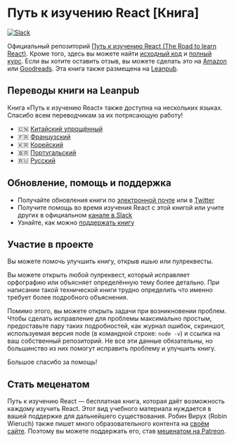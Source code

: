 # Путь к изучению React [Книга]

[![Slack](https://slack-the-road-to-learn-react.wieruch.com/badge.svg)](https://slack-the-road-to-learn-react.wieruch.com/)

Официальный репозиторий [Путь к изучению React (The Road to learn React)](https://www.robinwieruch.de/the-road-to-learn-react/). Кроме того, здесь вы можете найти [исходный код](https://github.com/the-road-to-learn-react/hackernews-client) и [полный курс](https://roadtoreact.com/). Если вы хотите оставить отзыв, вы можете сделать это на [Amazon](https://www.amazon.com/dp/B077HJFCQX?tag=21moves-20) или [Goodreads](https://www.goodreads.com/book/show/37503118-the-road-to-learn-react). Эта книга также размещена на [Leanpub](https://leanpub.com/the-road-to-learn-react).

## Переводы книги на Leanpub

Книга «Путь к изучению React» также доступна на нескольких языках. Спасибо всем переводчикам за их потрясающую работу!

* 🇨🇳 [Китайский упрощённый](https://leanpub.com/the-road-to-learn-react-chinese)
* 🇫🇷 [Французский](https://leanpub.com/the-road-to-learn-react-french)
* 🇰🇷 [Корейский](https://leanpub.com/the-road-to-learn-react-korean)
* 🇧🇷 [Португальский](https://leanpub.com/the-road-to-learn-react-portuguese)
* 🇷🇺 [Русский](https://leanpub.com/the-road-to-learn-react-russian)

## Обновление, помощь и поддержка

* Получайте обновления книги по [электронной почте](https://www.getrevue.co/profile/rwieruch) или в [Twitter](https://twitter.com/rwieruch)
* Получите помощь во время изучения React с этой книгой или учите других в официальном [канале в Slack](https://slack-the-road-to-learn-react.wieruch.com/)
* Узнайте, как можно [поддержать книгу](https://www.robinwieruch.de/about/)

## Участие в проекте

Вы можете помочь улучшить книгу, открыв ишью или пулреквесты.

Вы можете открыть любой пулреквест, который исправляет орфографию или объясняет определённую тему более детально. При написании такой технической книги трудно определить что именно требует более подробного объяснения.

Помимо этого, вы можете открыть задачи при возникновении проблем. Чтобы сделать исправление для проблемы максимально простым, предоставьте пару таких подробностей, как журнал ошибок, скриншот, используемая версия node (в командной строке: `node -v`) и ссылка на ваш собственный репозиторий. Не все эти данные обязательны, но большинство из них помогут исправить проблему и улучшить книгу.

Большое спасибо за помощь!

## Стать меценатом

Путь к изучению React — бесплатная книга, которая даёт возможность каждому изучить React. Этот вид учебного материала нуждается в вашей поддержке для дальнейшего существования. Робин Вирух (Robin Wieruch) также пишет много образовательного контента на [своём сайте](https://www.robinwieruch.de/). Поэтому вы можете поддержать его, став [меценатом на Patreon](https://www.patreon.com/rwieruch).
